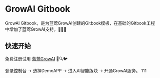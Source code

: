 # GrowAI Gitbook

GrowAI Gitbook，是为蓝莺GrowAI创建的Gitbook模板，在基础的Gitbook工程中增加了蓝莺GrowAI支持。🚀🚀🚀 

## 快速开始

免费注册试用 [蓝莺GrowAI](https://www.lanyingim.com) 🤖🔍🐦

登录控制台 -> 选择DemoAPP -> 进入AI智能版块 -> 开通GrowAI服务。
111
